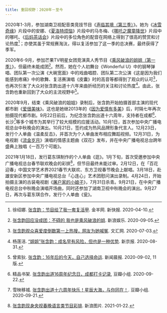 ```yaml
---
title: 重回视野：2020年－至今
---
```


2020年1-3月，参加湖南卫视配音类竞技节目《[声临其境（第三季）](https://baike.baidu.com/item/声临其境第三季)》。她为《[冰雪奇缘](https://movie.douban.com/subject/4202982/)》片段中的安娜、《[夏洛特烦恼](https://movie.douban.com/subject/25964071/)》片段中的马冬梅、《[哪吒之魔童降世](https://movie.douban.com/subject/26794435/)》片段中的哪吒、《[后妈茶话会](https://movie.douban.com/subject/34781246/)》片段中的多位角色的配音在网络上得到了很高的赞赏和讨论热度[^新快报]；亦使其虽于常规赛淘汰，得以复活参加了这一季的总决赛，最终获得了季军。

2020年6-9月，参加芒果TV明星女团竞演真人秀节目《[乘风破浪的姐姐（第一季）](https://baike.baidu.com/item/乘风破浪的姐姐第一季)》，但最终未能成团[^新浪娱乐]。然而，她在个人初舞台《Wonderful U》中的钢琴弹唱、团队第一次公演《大碗宽面》中的戏曲唱腔、团队第二次公演《这是因为我们能感到疼痛》中的歌舞、复活赛演唱《皮囊》时的高音等都得到了观众的认可[^文汇网]，也再次引发了大众对张含韵出道十六年来曲折经历的关注和讨论热度[^新京报]。由此，张含韵也重新回到了大众的主流视野中[^新闻晨报]。

2020年9月，结束《乘风破浪的姐姐》录制后，张含韵开始拍摄首部主演的现代都市剧《[爱很美味](https://movie.douban.com/subject/35297263/)》。这也是她继2013年的《[因为爱情有多美](https://movie.douban.com/subject/24840629/)》后，时隔七年再次拍摄现代都市剧。9月22日前后，为纪念张含韵出道十六周年，支持者在成都[^成都应援]、长沙[^长沙应援]等多个城市为其举行了较大规模的应援活动。10月1日，首次参加中央广播电视总台中秋晚会的演出。10月21日，签约成为热风品牌形象代言人。12月23日，发行个人单曲《温柔反击》，并首次为个人单曲发布相应舞蹈视频。12月31日，为电视剧《[流金岁月](https://movie.douban.com/subject/30122638/)》演唱的情感主题曲《双花》发布，并在中央广播电视总台跨年盛典上独唱《一百万个可能》。

2021年1月18日，发行葛东琪制作的个人单曲《逛》。1月下旬，首次受邀参加中央广播电视总台春节联欢晚会的彩排[^春晚彩排]，但节目最终未能过审。2月12日，在「百花迎春」中国文学艺术界2021春节大联欢、东方卫视春节晚会上献唱。3月18日，赴雄安新区参加中央广播电视总台「心连心」艺术团慰问演出录制。4月24日，开始拍摄主演的古装电视剧《[屠户家的小娘子](https://movie.douban.com/subject/35248735/)》，7月31日杀青。9月21日，在中央广播电视总台中秋晚会演唱开场曲，同时还参加了湖南卫视中秋晚会的演出。9月27日，再次与葛东琪合作，发行个人单曲《瓮》。

<!--参考资料-->

[^新快报]: 徐绍娜. [张含韵：节目给了我一套复活甲](http://wap.ycwb.com/2020-04/10/content_752526.htm). 金羊网. 新快报. 2020-04-10.
[^新浪娱乐]: [张含韵回应没成团：不碍的 我也是乘风破浪的姐](https://ent.sina.com.cn/tv/zy/2020-09-05/doc-iivhvpwy4984512.shtml). 新浪娱乐. 2020-09-05.
[^文汇网]: [张含韵观众喜爱度倒数第一上热搜，网友为她喊冤](https://www.whb.cn/zhuzhan/yingshi/20200703/358617.html). 文汇网. 2020-07-03.
[^新京报]: 杨莲洁. [“姐姐”张含韵：成名早有风险，但也是一种优势](https://www.bjnews.com.cn/detail/159887006415242.html). 新京报. 2020-08-31.
[^新闻晨报]: 曾索狄. [张含韵：16年后的今天，自己选择命运](https://www.shxwcb.com/508287.html). 新闻晨报. 2020-09-02, 11版.
[^成都应援]: 精品书架. [张含韵出道16周年纪念日，成都打卡记录](https://www.douban.com/group/topic/194681632/), 豆瓣小组. 2020-09-22.
[^长沙应援]: 雪映移城. [张含韵出道十六周年快乐！星辰大海，与你同在！](https://www.douban.com/group/topic/194668427/). 豆瓣小组. 2020-09-21.
[^春晚彩排]: [张含韵现身央视春晚语言类节目彩排](http://slide.ent.sina.com.cn/z/v/slide_4_86512_351568.html). 新浪图片. 2021-01-22.
